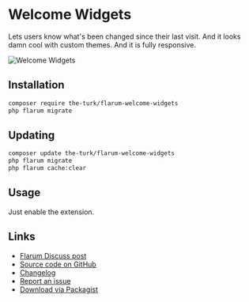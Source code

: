 # Welcome Widgets

Lets users know what's been changed since their last visit. And it looks damn cool with custom themes. And it is fully responsive.

![Welcome Widgets](https://i.ibb.co/Vj12cG3/stats.png)

## Installation

```bash
composer require the-turk/flarum-welcome-widgets
php flarum migrate
```

## Updating

```bash
composer update the-turk/flarum-welcome-widgets
php flarum migrate
php flarum cache:clear
```

## Usage

Just enable the extension.

## Links

- [Flarum Discuss post](https://discuss.flarum.org/)
- [Source code on GitHub](https://github.com/the-turk/flarum-welcome-widgets)
- [Changelog](https://github.com/the-turk/flarum-welcome-widgets/blob/master/CHANGELOG.md)
- [Report an issue](https://github.com/the-turk/flarum-welcome-widgets/issues)
- [Download via Packagist](https://packagist.org/packages/the-turk/flarum-welcome-widgets)
